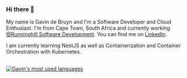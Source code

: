 ### Hi there 👋

My name is Gavin de Bruyn and I'm a Software Developer and Cloud Enthusiast. I'm from Cape Town, South Africa and currently working [@Runninghill Software Development](https://www.runninghill.co.za). You can find me on [LinkedIn](https://www.linkedin.com/in/gavin-de-bruyn-1a8692182).

I am currently learning NestJS as well as Containerization and Container Orchestration with Kubernetes.

##

<a href="https://github.com/Solenoden/Solenoden">
  <img align="center" src="https://github-readme-stats.vercel.app/api/top-langs/?username=Solenoden&title_color=ffffff&text_color=c9cacc&icon_color=2bbc8a&bg_color=1d1f21&langs_count=5&layout=compact#gh-dark-mode-only" alt="Gavin's most used languages"/>
</a>
